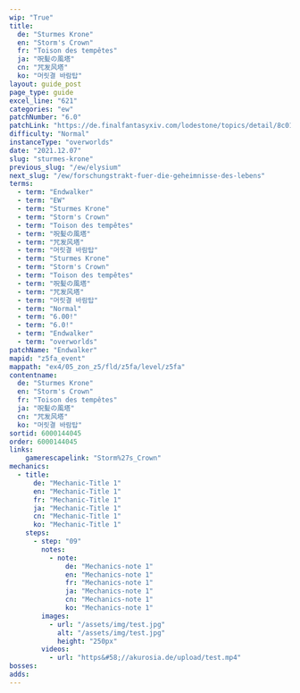 ```yaml
---
wip: "True"
title:
  de: "Sturmes Krone"
  en: "Storm's Crown"
  fr: "Toison des tempêtes"
  ja: "呪髪の風塔"
  cn: "咒发风塔"
  ko: "머릿결 바람탑"
layout: guide_post
page_type: guide
excel_line: "621"
categories: "ew"
patchNumber: "6.0"
patchLink: "https://de.finalfantasyxiv.com/lodestone/topics/detail/8c0146ce7f89035f0f27dcad1edcf30d3037fcf5"
difficulty: "Normal"
instanceType: "overworlds"
date: "2021.12.07"
slug: "sturmes-krone"
previous_slug: "/ew/elysium"
next_slug: "/ew/forschungstrakt-fuer-die-geheimnisse-des-lebens"
terms:
  - term: "Endwalker"
  - term: "EW"
  - term: "Sturmes Krone"
  - term: "Storm's Crown"
  - term: "Toison des tempêtes"
  - term: "呪髪の風塔"
  - term: "咒发风塔"
  - term: "머릿결 바람탑"
  - term: "Sturmes Krone"
  - term: "Storm's Crown"
  - term: "Toison des tempêtes"
  - term: "呪髪の風塔"
  - term: "咒发风塔"
  - term: "머릿결 바람탑"
  - term: "Normal"
  - term: "6.00!"
  - term: "6.0!"
  - term: "Endwalker"
  - term: "overworlds"
patchName: "Endwalker"
mapid: "z5fa_event"
mappath: "ex4/05_zon_z5/fld/z5fa/level/z5fa"
contentname:
  de: "Sturmes Krone"
  en: "Storm's Crown"
  fr: "Toison des tempêtes"
  ja: "呪髪の風塔"
  cn: "咒发风塔"
  ko: "머릿결 바람탑"
sortid: 6000144045
order: 6000144045
links:
    gamerescapelink: "Storm%27s_Crown"
mechanics:
  - title:
      de: "Mechanic-Title 1"
      en: "Mechanic-Title 1"
      fr: "Mechanic-Title 1"
      ja: "Mechanic-Title 1"
      cn: "Mechanic-Title 1"
      ko: "Mechanic-Title 1"
    steps:
      - step: "09"
        notes:
          - note:
              de: "Mechanics-note 1"
              en: "Mechanics-note 1"
              fr: "Mechanics-note 1"
              ja: "Mechanics-note 1"
              cn: "Mechanics-note 1"
              ko: "Mechanics-note 1"
        images:
          - url: "/assets/img/test.jpg"
            alt: "/assets/img/test.jpg"
            height: "250px"
        videos:
          - url: "https&#58;//akurosia.de/upload/test.mp4"
bosses:
adds:
---
```

